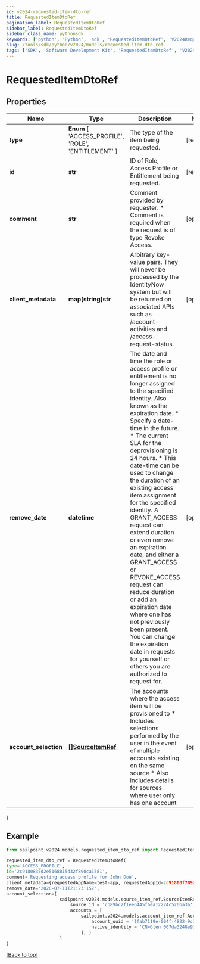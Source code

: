 ```yaml
---
id: v2024-requested-item-dto-ref
title: RequestedItemDtoRef
pagination_label: RequestedItemDtoRef
sidebar_label: RequestedItemDtoRef
sidebar_class_name: pythonsdk
keywords: ['python', 'Python', 'sdk', 'RequestedItemDtoRef', 'V2024RequestedItemDtoRef'] 
slug: /tools/sdk/python/v2024/models/requested-item-dto-ref
tags: ['SDK', 'Software Development Kit', 'RequestedItemDtoRef', 'V2024RequestedItemDtoRef']
---
```


# RequestedItemDtoRef


## Properties

Name | Type | Description | Notes
------------ | ------------- | ------------- | -------------
**type** |  **Enum** [  'ACCESS_PROFILE',    'ROLE',    'ENTITLEMENT' ] | The type of the item being requested. | [required]
**id** | **str** | ID of Role, Access Profile or Entitlement being requested. | [required]
**comment** | **str** | Comment provided by requester. * Comment is required when the request is of type Revoke Access.  | [optional] 
**client_metadata** | **map[string]str** | Arbitrary key-value pairs. They will never be processed by the IdentityNow system but will be returned on associated APIs such as /account-activities and /access-request-status. | [optional] 
**remove_date** | **datetime** | The date and time the role or access profile or entitlement is no longer assigned to the specified identity. Also known as the expiration date. * Specify a date-time in the future. * The current SLA for the deprovisioning is 24 hours. * This date-time can be used to change the duration of an existing access item assignment for the specified identity. A GRANT_ACCESS request can extend duration or even remove an expiration date, and either a  GRANT_ACCESS or REVOKE_ACCESS request can reduce duration or add an expiration date where one has not previously been present. You can change the expiration date in requests for yourself or others you are authorized to request for.  | [optional] 
**account_selection** | [**[]SourceItemRef**](source-item-ref) | The accounts where the access item will be provisioned to * Includes selections performed by the user in the event of multiple accounts existing on the same source * Also includes details for sources where user only has one account  | [optional] 
}

## Example

```python
from sailpoint.v2024.models.requested_item_dto_ref import RequestedItemDtoRef

requested_item_dto_ref = RequestedItemDtoRef(
type='ACCESS_PROFILE',
id='2c9180835d2e5168015d32f890ca1581',
comment='Requesting access profile for John Doe',
client_metadata={requestedAppName=test-app, requestedAppId=2c91808f7892918f0178b78da4a305a1},
remove_date='2020-07-11T21:23:15Z',
account_selection=[
                    sailpoint.v2024.models.source_item_ref.SourceItemRef(
                        source_id = 'cb89bc2f1ee6445fbea12224c526ba3a', 
                        accounts = [
                            sailpoint.v2024.models.account_item_ref.AccountItemRef(
                                account_uuid = '{fab7119e-004f-4822-9c33-b8d570d6c6a6}', 
                                native_identity = 'CN=Glen 067da3248e914,OU=YOUROU,OU=org-data-service,DC=YOURDC,DC=local', )
                            ], )
                    ]
)

```
[[Back to top]](#) 

